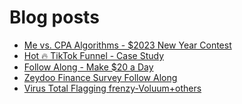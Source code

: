 # Blog posts
<!-- BLOG-POST-LIST:START -->
- [Me vs. CPA Algorithms - $2023 New Year Contest](https://afflift.com/f/threads/me-vs-cpa-algorithms-2023-new-year-contest.10210/)
- [Hot 🔥 TikTok Funnel - Case Study](https://afflift.com/f/threads/hot-%F0%9F%94%A5-tiktok-funnel-case-study.10290/)
- [Follow Along - Make $20 a Day](https://afflift.com/f/threads/follow-along-make-20-a-day.10149/)
- [Zeydoo Finance Survey Follow Along](https://afflift.com/f/threads/zeydoo-finance-survey-follow-along.10174/)
- [Virus Total Flagging frenzy-Voluum+others](https://afflift.com/f/threads/virus-total-flagging-frenzy-voluum-others.10293/)
<!-- BLOG-POST-LIST:END -->
